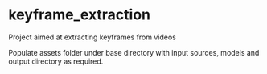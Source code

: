 # keyframe_extraction

Project aimed at extracting keyframes from videos

Populate assets folder under base directory with input sources, models and output directory as required.
